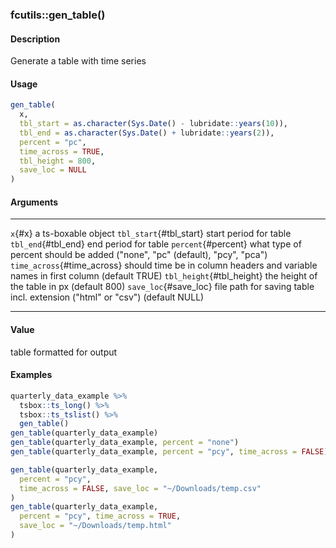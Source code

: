 ### fcutils::gen_table()

#### Description

Generate a table with time series

#### Usage

``` R
gen_table(
  x,
  tbl_start = as.character(Sys.Date() - lubridate::years(10)),
  tbl_end = as.character(Sys.Date() + lubridate::years(2)),
  percent = "pc",
  time_across = TRUE,
  tbl_height = 800,
  save_loc = NULL
)
```

#### Arguments

  ----------------------------- -------------------------------------------------------------------------------------
  `x`{#x}                       a ts-boxable object
  `tbl_start`{#tbl_start}       start period for table
  `tbl_end`{#tbl_end}           end period for table
  `percent`{#percent}           what type of percent should be added (\"none\", \"pc\" (default), \"pcy\", \"pca\")
  `time_across`{#time_across}   should time be in column headers and variable names in first column (default TRUE)
  `tbl_height`{#tbl_height}     the height of the table in px (default 800)
  `save_loc`{#save_loc}         file path for saving table incl. extension (\"html\" or \"csv\") (default NULL)
  ----------------------------- -------------------------------------------------------------------------------------

#### Value

table formatted for output

#### Examples

``` R
quarterly_data_example %>%
  tsbox::ts_long() %>%
  tsbox::ts_tslist() %>%
  gen_table()
gen_table(quarterly_data_example)
gen_table(quarterly_data_example, percent = "none")
gen_table(quarterly_data_example, percent = "pcy", time_across = FALSE)

gen_table(quarterly_data_example,
  percent = "pcy",
  time_across = FALSE, save_loc = "~/Downloads/temp.csv"
)
gen_table(quarterly_data_example,
  percent = "pcy", time_across = TRUE,
  save_loc = "~/Downloads/temp.html"
)
```
